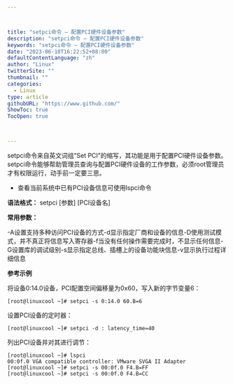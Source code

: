 ```yaml
---



title: "setpci命令 – 配置PCI硬件设备参数"
description: "setpci命令 – 配置PCI硬件设备参数"
keywords: "setpci命令 – 配置PCI硬件设备参数"
date: "2023-06-18T16:22:52+08:00"
defaultContentLanguage: "zh"
author: "Linux"
twitterSite: ""
thumbnail: ""
categories:
  - Linux
type: article
githubURL: "https://www.github.com/"
ShowToc: true
TocOpen: true



---
```


setpci命令来自英文词组“Set PCI”的缩写，其功能是用于配置PCI硬件设备参数。setpci命令能够帮助管理员查询与配置PCI硬件设备的工作参数，必须root管理员才有权限运行，动手前一定要三思。

* 查看当前系统中已有PCI设备信息可使用lspci命令

**语法格式：** setpci [参数] [PCI设备名]

**常用参数：**

-A设置支持多种访问PCI设备的方式-d显示指定厂商和设备的信息-D使用测试模式，并不真正将信息写入寄存器-f当没有任何操作需要完成时，不显示任何信息-G设置库的调试级别-s显示指定总线、插槽上的设备功能块信息-v显示执行过程详细信息

**参考示例**

将设备0:14.0设备，PCI配置空间偏移量为0x60，写入新的字节变量6：

```
[root@linuxcool ~]# setpci -s 0:14.0 60.B=6
```

设置PCI设备的定时器：

```
[root@linuxcool ~]# setpci -d : latency_time=40
```

列出PCI设备并对其进行调节：

```
[root@linuxcool ~]# lspci
00:0f.0 VGA compatible controller: VMware SVGA II Adapter
[root@linuxcool ~]# setpci -s 00:0f.0 F4.B=FF
[root@linuxcool ~]# setpci -s 00:0f.0 F4.B=CC
```